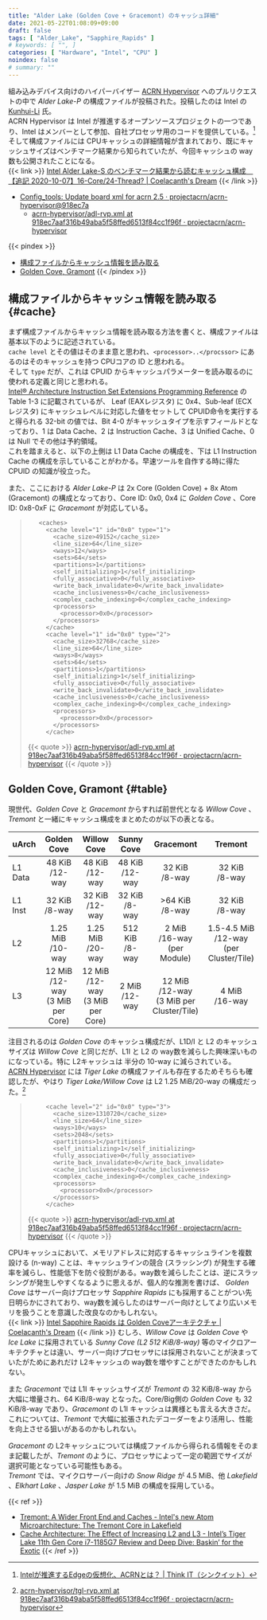 ```yaml
---
title: "Alder Lake (Golden Cove + Gracemont) のキャッシュ詳細"
date: 2021-05-22T01:08:09+09:00
draft: false
tags: [ "Alder_Lake", "Sapphire_Rapids" ]
# keywords: [ "", ]
categories: [ "Hardware", "Intel", "CPU" ]
noindex: false
# summary: ""
---
```


組み込みデバイス向けのハイパーバイザー [ACRN Hypervisor](https://github.com/projectacrn/acrn-hypervisor) へのプルリクエストの中で *Alder Lake-P* の構成ファイルが投稿された。投稿したのは Intel の [Kunhui-Li](https://github.com/Kunhui-Li) 氏。  
ACRN Hypervisor は Intel が推進するオープンソースプロジェクトの一つであり、Intel はメンバーとして参加、自社プロセッサ用のコードを提供している。[^intel-acrn]  
そして構成ファイルには CPUキャッシュの詳細情報が含まれており、既にキャッシュサイズはベンチマーク結果から知られていたが、今回キャッシュの way数も公開されたことになる。  
{{< link >}} [Intel Alder Lake-S のベンチマーク結果から読むキャッシュ構成　【追記 2020-10-07】16-Core/24-Thread? | Coelacanth's Dream](/posts/2020/10/06/intel-adls-benchmark-cache/) {{< /link >}}

 * [Config_tools: Update board xml for acrn 2.5 · projectacrn/acrn-hypervisor@918ec7a](https://github.com/projectacrn/acrn-hypervisor/commit/918ec7aaf316b49aba5f58ffed6513f84cc1f96f)
    * [acrn-hypervisor/adl-rvp.xml at 918ec7aaf316b49aba5f58ffed6513f84cc1f96f · projectacrn/acrn-hypervisor](https://github.com/projectacrn/acrn-hypervisor/blob/918ec7aaf316b49aba5f58ffed6513f84cc1f96f/misc/config_tools/data/adl-rvp/adl-rvp.xml)

[^intel-acrn]: [Intelが推進するEdgeの仮想化、ACRNとは？ | Think IT（シンクイット）](https://thinkit.co.jp/article/13695)

{{< pindex >}}
 * [構成ファイルからキャッシュ情報を読み取る](#cache)
 * [Golden Cove, Gramont](#table)
{{< /pindex >}}

## 構成ファイルからキャッシュ情報を読み取る {#cache}

まず構成ファイルからキャッシュ情報を読み取る方法を書くと、構成ファイルは基本以下のように記述されている。  
`cache level` とその値はそのまま意と思われ、`<processor>..</procssor>` にあるのはそのキャッシュを持つ CPUコアの ID と思われる。  
そして `type` だが、これは CPUID からキャッシュパラメーターを読み取るのに使われる定義と同じと思われる。  
[Intel® Architecture Instruction Set Extensions Programming Reference](https://software.intel.com/content/www/us/en/develop/download/intel-architecture-instruction-set-extensions-programming-reference.html) の Table 1-3 に記載されているが、 Leaf (EAXレジスタ) に 0x4、Sub-leaf (ECXレジスタ) にキャッシュレベルに対応した値をセットして CPUID命令を実行すると得られる 32-bit の値では、Bit 4-0 がキャッシュタイプを示すフィールドとなっており、1 は Data Cache、2 は Instruction Cache、3 は Unified Cache、0 は Null でその他は予約領域。  
これを踏まえると、以下の上側は L1 Data Cache の構成を、下は L1 Instruction Cache の構成を示していることがわかる。早速ツールを自作する時に得た CPUID の知識が役立った。  

また、ここにおける *Alder Lake-P* は 2x Core (Golden Cove) + 8x Atom (Gracemont) の構成となっており、Core ID: 0x0, 0x4 に *Golden Cove* 、Core ID: 0x8-0xF に *Gracemont* が対応している。  

 > 		  <caches>
 > 		    <cache level="1" id="0x0" type="1">
 > 		      <cache_size>49152</cache_size>
 > 		      <line_size>64</line_size>
 > 		      <ways>12</ways>
 > 		      <sets>64</sets>
 > 		      <partitions>1</partitions>
 > 		      <self_initializing>1</self_initializing>
 > 		      <fully_associative>0</fully_associative>
 > 		      <write_back_invalidate>0</write_back_invalidate>
 > 		      <cache_inclusiveness>0</cache_inclusiveness>
 > 		      <complex_cache_indexing>0</complex_cache_indexing>
 > 		      <processors>
 > 		        <processor>0x0</processor>
 > 		      </processors>
 > 		    </cache>
 > 		    <cache level="1" id="0x0" type="2">
 > 		      <cache_size>32768</cache_size>
 > 		      <line_size>64</line_size>
 > 		      <ways>8</ways>
 > 		      <sets>64</sets>
 > 		      <partitions>1</partitions>
 > 		      <self_initializing>1</self_initializing>
 > 		      <fully_associative>0</fully_associative>
 > 		      <write_back_invalidate>0</write_back_invalidate>
 > 		      <cache_inclusiveness>0</cache_inclusiveness>
 > 		      <complex_cache_indexing>0</complex_cache_indexing>
 > 		      <processors>
 > 		        <processor>0x0</processor>
 > 		      </processors>
 > 		    </cache>
 >
 > {{< quote >}} [acrn-hypervisor/adl-rvp.xml at 918ec7aaf316b49aba5f58ffed6513f84cc1f96f · projectacrn/acrn-hypervisor](https://github.com/projectacrn/acrn-hypervisor/blob/918ec7aaf316b49aba5f58ffed6513f84cc1f96f/misc/config_tools/data/adl-rvp/adl-rvp.xml) {{< /quote >}}

## Golden Cove, Gramont {#table}

現世代、*Golden Cove* と *Gracemont* からすれば前世代となる *Willow Cove* 、*Tremont* と一緒にキャッシュ構成をまとめたのが以下の表となる。  


| uArch     | Golden Cove   | Willow Cove   | Sunny Cove | Gracemont | Tremont   |
| :--       | :--:          | :--:          | :--:      | :--:      | :--: |
| L1 Data   | 48 KiB<br>/12-way | 48 KiB<br>/12-way | 48 KiB<br>/12-way | 32 KiB<br>/8-way | 32 KiB<br>/8-way 
| L1 Inst   | 32 KiB<br>/8-way  | 32 KiB<br>/12-way | 32 KiB<br>/8-way | >64 KiB<br>/8-way | 32 KiB<br>/8-way
| L2        | 1.25 MiB<br>/10-way | 1.25 MiB<br>/20-way | 512 KiB<br>/8-way | 2 MiB<br>/16-way<br>(per Module) | 1.5-4.5 MiB<br>/12-way<br>(per Cluster/Tile) |
| L3        | 12 MiB<br>/12-way<br>(3 MiB per Core) | 12 MiB<br>/12-way<br>(3 MiB per Core) | 2 MiB<br>/12-way  |12 MiB<br>/12-way<br>(3 MiB per Cluster/Tile) | 4 MiB<br>/16-way

注目されるのは *Golden Cove* のキャッシュ構成だが、L1D/I と L2 のキャッシュサイズは *Willow Cove* と同じだが、L1I と L2 の way数を減らした興味深いものになっている。特に L2キャッシュは 半分の 10-way に減らされている。  
[ACRN Hypervisor](https://github.com/projectacrn/acrn-hypervisor) には *Tiger Lake* の構成ファイルも存在するためそちらも確認したが、やはり *Tiger Lake/Willow Cove* は L2 1.25 MiB/20-way の構成だった。[^tgl-rvp]  

[^tgl-rvp]: [acrn-hypervisor/tgl-rvp.xml at 918ec7aaf316b49aba5f58ffed6513f84cc1f96f · projectacrn/acrn-hypervisor](https://github.com/projectacrn/acrn-hypervisor/blob/918ec7aaf316b49aba5f58ffed6513f84cc1f96f/misc/config_tools/data/tgl-rvp/tgl-rvp.xml#L744)

 > 		    <cache level="2" id="0x0" type="3">
 > 		      <cache_size>1310720</cache_size>
 > 		      <line_size>64</line_size>
 > 		      <ways>10</ways>
 > 		      <sets>2048</sets>
 > 		      <partitions>1</partitions>
 > 		      <self_initializing>1</self_initializing>
 > 		      <fully_associative>0</fully_associative>
 > 		      <write_back_invalidate>0</write_back_invalidate>
 > 		      <cache_inclusiveness>0</cache_inclusiveness>
 > 		      <complex_cache_indexing>0</complex_cache_indexing>
 > 		      <processors>
 > 		        <processor>0x0</processor>
 > 		      </processors>
 > 		    </cache>
 >
 > {{< quote >}} [acrn-hypervisor/adl-rvp.xml at 918ec7aaf316b49aba5f58ffed6513f84cc1f96f · projectacrn/acrn-hypervisor](https://github.com/projectacrn/acrn-hypervisor/blob/918ec7aaf316b49aba5f58ffed6513f84cc1f96f/misc/config_tools/data/adl-rvp/adl-rvp.xml) {{< /quote >}}

CPUキャッシュにおいて、メモリアドレスに対応するキャッシュラインを複数設ける (n-way) ことは、キャッシュラインの競合 (スラッシング) が発生する確率を減らし、性能低下を防ぐ役割がある。way数を減らしたことは、逆にスラッシングが発生しやすくなるように思えるが、個人的な推測を書けば、 *Golden Cove* はサーバー向けプロセッサ *Sapphire Rapids* にも採用することがつい先日明らかにされており、way数を減らしたのはサーバー向けとしてより広いメモリを扱うことを意識した改良なのかもしれない。  
{{< link >}} [Intel Sapphire Rapids は Golden Coveアーキテクチャ | Coelacanth's Dream](/posts/2021/05/20/intel-spr-golden_cove/) {{< /link >}}
むしろ、*Willow Cove* は *Golden Cove* や *Ice Lake* に採用されている *Sunny Cove (L2 512 KiB/8-way)* 等のマイクロアーキテクチャとは違い、サーバー向けプロセッサには採用されないことが決まっていたがためにあれだけ L2キャッシュの way数を増やすことができたのかもしれない。  

また *Gracemont* では L1I キャッシュサイズが *Tremont* の 32 KiB/8-way から大幅に増量され、64 KiB/8-way となった。Core/Big側の *Golden Cove* も 32 KiB/8-way であり、*Gracemont* の L1I キャッシュは異様とも言える大きさだ。  
これについては、*Tremont* で大幅に拡張されたデコーダーをより活用し、性能を向上させる狙いがあるのかもしれない。  

*Gracemont* の L2キャッシュについては構成ファイルから得られる情報をそのまま記載したが、*Tremont* のように、プロセッサによって一定の範囲でサイズが選択可能となっている可能性もある。  
*Tremont* では、マイクロサーバー向けの *Snow Ridge* が 4.5 MiB、他 *Lakefield* 、*Elkhart Lake* 、*Jasper Lake* が 1.5 MiB の構成を採用している。  


{{< ref >}}
 * [Tremont: A Wider Front End and Caches - Intel's new Atom Microarchitecture: The Tremont Core in Lakefield](https://www.anandtech.com/show/15009/intels-new-atom-microarchitecture-the-tremont-core/2)
 * [Cache Architecture: The Effect of Increasing L2 and L3 - Intel’s Tiger Lake 11th Gen Core i7-1185G7 Review and Deep Dive: Baskin’ for the Exotic](https://www.anandtech.com/show/16084/intel-tiger-lake-review-deep-dive-core-11th-gen/4)
{{< /ref >}}
